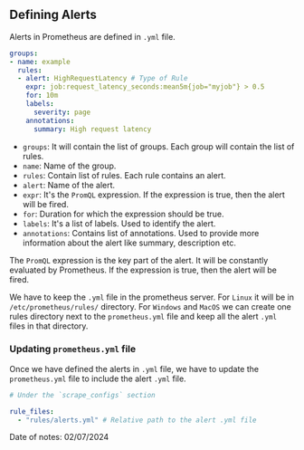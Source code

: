 ## Defining Alerts

Alerts in Prometheus are defined in `.yml` file. 

```yml
groups:
- name: example
  rules:
  - alert: HighRequestLatency # Type of Rule
    expr: job:request_latency_seconds:mean5m{job="myjob"} > 0.5
    for: 10m
    labels:
      severity: page
    annotations:
      summary: High request latency
```

- `groups`: It will contain the list of groups. Each group will contain the list of rules.
- `name`: Name of the group.
- `rules`: Contain list of rules. Each rule contains an alert.
- `alert`: Name of the alert.
- `expr`: It's the `PromQL` expression. If the expression is true, then the alert will be fired.
- `for`: Duration for which the expression should be true.
- `labels`: It's a list of labels. Used to identify the alert. 
- `annotations`: Contains list of annotations. Used to provide more information about the alert like summary, description etc.

The `PromQL` expression is the key part of the alert. It will be constantly evaluated by Prometheus. If the expression is true, then the alert will be fired.<br>

We have to keep the `.yml` file in the prometheus server. For `Linux` it will be in `/etc/prometheus/rules/` directory. For `Windows` and `MacOS` we can create one rules directory next to the `prometheus.yml` file
and keep all the alert `.yml` files in that directory.

### Updating `prometheus.yml` file

Once we have defined the alerts in `.yml` file, we have to update the `prometheus.yml` file to include the alert `.yml` file.

```yml
# Under the `scrape_configs` section

rule_files:
  - "rules/alerts.yml" # Relative path to the alert .yml file
```

Date of notes: 02/07/2024
